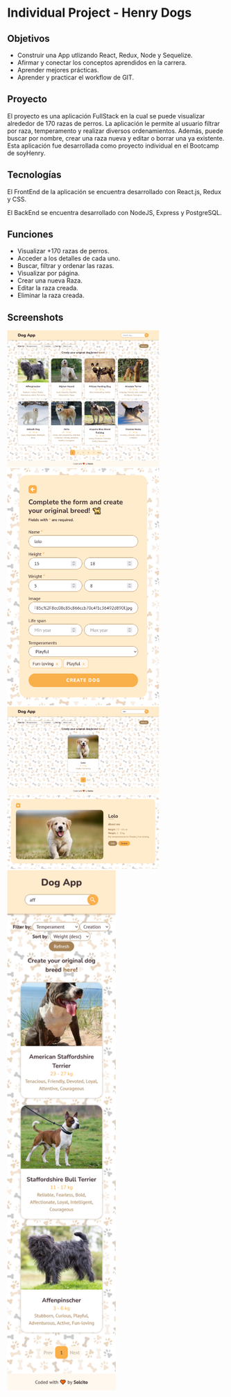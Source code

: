 # Individual Project - Henry Dogs

## Objetivos
- Construir una App utlizando React, Redux, Node y Sequelize.
- Afirmar y conectar los conceptos aprendidos en la carrera.
- Aprender mejores prácticas.
- Aprender y practicar el workflow de GIT.

## Proyecto
El proyecto es una aplicación FullStack en la cual se puede visualizar alrededor de 170 razas de perros. La aplicación le permite al usuario filtrar por raza, temperamento y realizar diversos ordenamientos. Además, puede buscar por nombre, crear una raza nueva y editar o borrar una ya existente.
Esta aplicación fue desarrollada como proyecto individual en el Bootcamp de soyHenry.

## Tecnologías
El FrontEnd de la aplicación se encuentra desarrollado con React.js, Redux y CSS.

El BackEnd se encuentra desarrollado con NodeJS, Express y PostgreSQL.

## Funciones
- Visualizar +170 razas de perros.
- Acceder a los detalles de cada uno.
- Buscar, filtrar y ordenar las razas.
- Visualizar por página.
- Crear una nueva Raza.
- Editar la raza creada.
- Eliminar la raza creada.

## Screenshots
<img width="350" src="./screenshots/ss-home-desktop.png" />

<img width="350" src="./screenshots/ss-form.png" />

<img width="350" src="./screenshots/ss-search.png" />

<img width="350" src="./screenshots/ss-detail.png" />

<img width="250" src="./screenshots/ss-home-mobile.png" />

<!-- ![](./screenshots/ss-detail.png)
![](./screenshots/ss-form.png)
![](./screenshots/ss-home-desktop.png)
![](./screenshots/ss-home-mobile.png)
![](./screenshots/ss-search.png) -->